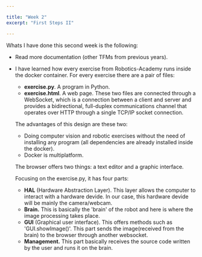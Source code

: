 ```yaml
---

title: "Week 2"
excerpt: "First Steps II"

---
```


Whats I have done this second week is the following: 
* Read more documentation (other TFMs from previous years).
* I have learned how every exercise from Robotics-Academy runs inside the docker container. For every exercise there are a pair of files: 
    - **exercise.py**. A program in Python.  
    - **exercise.html**. A web page. 
  These two files are connected through a WebSocket, which is a connection between a client and server and provides a bidirectional,   full-duplex communications channel that operates over HTTP through a single TCP/IP socket connection. 
  
  The advantages of this design are these two:
    - Doing computer vision and robotic exercises without the need of installing any program (all dependencies are already installed      inside the docker). 
    - Docker is multiplatform. 

  The browser offers two things: a text editor and a graphic interface. 
  
  Focusing on the exercise.py, it has four parts:
    - **HAL** (Hardware Abstraction Layer). This layer allows the computer to interact with a hardware devide. In our case, this hardware      devide will be mainly the camera/webcam. 
    - **Brain.** This is basically the 'brain' of the robot and here is where the image processing takes place. 
    - **GUI** (Graphical user interface). This offers methods such as 'GUI.showImage()'. This part sends the image(received from the        brain) to the browser through another websocket.
    - **Management.** This part basically receives the source code written by the user and runs it on the brain. 
